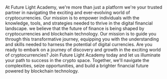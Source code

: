 At Future Light Academy, we're more than just a platform we're your trusted partner in navigating the exciting and ever-evolving world of cryptocurrencies. Our mission is to empower individuals with the knowledge, tools, and strategies needed to thrive in the digital financial landscape. we believe that the future of finance is being shaped by cryptocurrencies and blockchain technology. Our mission is to guide you through this transformative journey, equipping you with the understanding and skills needed to harness the potential of digital currencies. Are you ready to embark on a journey of discovery and growth in the exciting world of cryptocurrencies? Join Future Light Academy today and let us illuminate your path to success in the crypto space. Together, we'll navigate the complexities, seize opportunities, and build a brighter financial future powered by blockchain technology.
